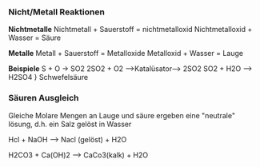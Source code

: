 
### Nicht/Metall Reaktionen 

**Nichtmetalle**
Nichtmetall + Sauerstoff = nichtmetalloxid
Nichtmetalloxid + Wasser = Säure

**Metalle**
Metall + Sauerstoff = Metalloxide
Metalloxid + Wasser = Lauge

**Beispiele**
S + O -> SO2
2SO2 + O2 -->Katalüsator--> 2SO2
SO2 + H2O --> H2SO4 } Schwefelsäure 

### Säuren Ausgleich
Gleiche Molare Mengen an Lauge und säure ergeben eine "neutrale" lösung, d.h. ein Salz gelöst in Wasser 

Hcl + NaOH --> Nacl (gelöst) + H2O

H2CO3 + Ca(OH)2 --> CaCo3(kalk) + H2O